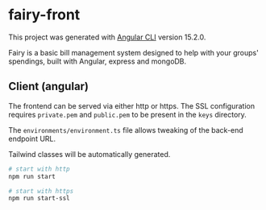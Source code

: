 # fairy-front

This project was generated with [Angular CLI](https://github.com/angular/angular-cli) version 15.2.0.

Fairy is a basic bill management system designed to help with your groups' spendings, built with Angular, express and mongoDB.

## Client (angular)

The frontend can be served via either http or https. The SSL configuration requires `private.pem` and `public.pem` to be present in the `keys` directory.

The `environments/environment.ts` file allows tweaking of the back-end endpoint URL.

Tailwind classes will be automatically generated.


```bash
# start with http
npm run start

# start with https
npm run start-ssl
```
